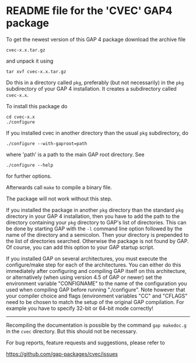 # README file for the 'CVEC' GAP4 package 
     
To get the newest version of this GAP 4 package download the
archive file

    cvec-x.x.tar.gz

and unpack it using 

    tar xvf cvec-x.x.tar.gz

Do this in a directory called `pkg`, preferably (but not necessarily)
in the `pkg` subdirectory of your GAP 4 installation. It creates a
subdirectory called `cvec-x.x`.

To install this package do

    cd cvec-x.x
    ./configure

If you installed cvec in another directory than the usual `pkg`
subdirectory, do

    ./configure --with-gaproot=path

where 'path' is a path to the main GAP root directory.
See

    ./configure --help

for further options.

Afterwards call `make` to compile a binary file.

The package will not work without this step.

If you installed the package in another `pkg` directory than the standard
`pkg` directory in your GAP 4 installation, then you have to add the path
to the directory containing your `pkg` directory to GAP's list of directories.
This can be done by starting GAP with the `-l` command line option
followed by the name of the directory and a semicolon. Then your directory
is prepended to the list of directories searched. Otherwise the package 
is not found by GAP. Of course, you can add this option to your GAP
startup script.

If you installed GAP on several architectures, you must execute the
configure/make step for each of the architectures. You can either
do this immediately after configuring and compiling GAP itself on
this architecture, or alternatively (when using version 4.5 of GAP or
newer) set the environment variable "CONFIGNAME" to the name of the
configuration you used when compiling GAP before running "./configure".
Note however that your compiler choice and flags (environment variables
"CC" and "CFLAGS" need to be chosen to match the setup of the original
GAP compilation. For example you have to specify 32-bit or 64-bit mode
correctly!

----------------------------------------------------------------------------

Recompiling the documentation is possible by the command `gap makedoc.g`
in the `cvec` directory. But this should not be necessary.

For bug reports, feature requests and suggestions, please refer to

   <https://github.com/gap-packages/cvec/issues>
